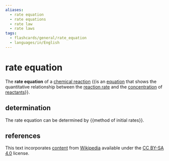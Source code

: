 ```yaml
---
aliases:
  - rate equation
  - rate equations
  - rate law
  - rate laws
tags:
  - flashcards/general/rate_equation
  - languages/in/English
---
```


# rate equation

The __rate equation__ of a [chemical reaction](chemical%20reaction.md) {{is an [equation](equation.md) that shows the quantitative relationship between the [reaction rate](reaction%20rate.md) and the [concentration](concentration.md) of [reactants](reagent.md)}}. <!--SR:!2024-04-30,199,250-->

## determination

The rate equation can be determined by {{method of initial rates}}. <!--SR:!2024-07-25,351,330-->

## references

This text incorporates [content](https://en.wikipedia.org/wiki/rate_equation) from [Wikipedia](Wikipedia.md) available under the [CC BY-SA 4.0](https://creativecommons.org/licenses/by-sa/4.0/) license.
